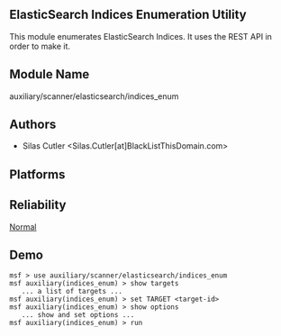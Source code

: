 ## ElasticSearch Indices Enumeration Utility

This module enumerates ElasticSearch Indices. It uses the 
REST API in order to make it.


## Module Name
auxiliary/scanner/elasticsearch/indices_enum

## Authors
* Silas Cutler <Silas.Cutler[at]BlackListThisDomain.com>





## Platforms


## Reliability
[Normal](https://github.com/rapid7/metasploit-framework/wiki/Exploit-Ranking)

## Demo

```
msf > use auxiliary/scanner/elasticsearch/indices_enum
msf auxiliary(indices_enum) > show targets
   ... a list of targets ...
msf auxiliary(indices_enum) > set TARGET <target-id>
msf auxiliary(indices_enum) > show options
   ... show and set options ...
msf auxiliary(indices_enum) > run
```
    
    